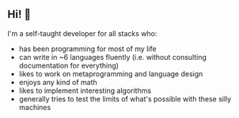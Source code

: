 ## Hi! 👋

I'm a self-taught developer for all stacks who:
- has been programming for most of my life
- can write in ~6 languages fluently (i.e. without consulting documentation for everything)
- likes to work on metaprogramming and language design
- enjoys any kind of math
- likes to implement interesting algorithms
- generally tries to test the limits of what's possible with these silly machines
